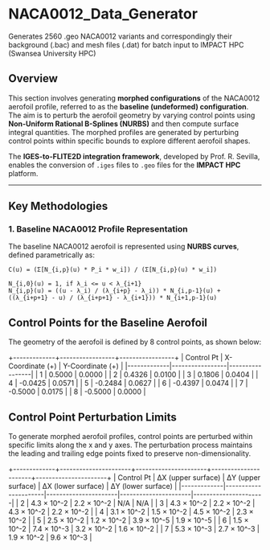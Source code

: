 # NACA0012_Data_Generator
Generates 2560 .geo NACA0012 variants and correspondingly their background (.bac) and mesh files (.dat) for batch input to IMPACT HPC (Swansea University HPC)

## **Overview**
This section involves generating **morphed configurations** of the NACA0012 aerofoil profile, referred to as the **baseline (undeformed) configuration**. The aim is to perturb the aerofoil geometry by varying control points using **Non-Uniform Rational B-Splines (NURBS)** and then compute surface integral quantities. The morphed profiles are generated by perturbing control points within specific bounds to explore different aerofoil shapes.

The **IGES-to-FLITE2D integration framework**, developed by Prof. R. Sevilla, enables the conversion of `.iges` files to `.geo` files for the **IMPACT HPC** platform.

---

## **Key Methodologies**

### **1. Baseline NACA0012 Profile Representation**
The baseline NACA0012 aerofoil is represented using **NURBS curves**, defined parametrically as:
```plaintext
C(u) = (Σ[N_{i,p}(u) * P_i * w_i]) / (Σ[N_{i,p}(u) * w_i])
```

```
N_{i,0}(u) = 1, if λ_i <= u < λ_{i+1}
N_{i,p}(u) = ((u - λ_i) / (λ_{i+p} - λ_i)) * N_{i,p-1}(u) + ((λ_{i+p+1} - u) / (λ_{i+p+1} - λ_{i+1})) * N_{i+1,p-1}(u)
```

## Control Points for the Baseline Aerofoil
The geometry of the aerofoil is defined by 8 control points, as shown below:

+-------------+-----------------+-----------------+
| Control Pt  | X-Coordinate (+) | Y-Coordinate (+) |
|-------------|-----------------|-----------------|
| 1           | 0.5000           | 0.0000          |
| 2           | 0.4326           | 0.0100          |
| 3           | 0.1806           | 0.0404          |
| 4           | -0.0425          | 0.0571          |
| 5           | -0.2484          | 0.0627          |
| 6           | -0.4397          | 0.0474          |
| 7           | -0.5000          | 0.0175          |
| 8           | -0.5000          | 0.0000          |

## Control Point Perturbation Limits
To generate morphed aerofoil profiles, control points are perturbed within specific limits along the x and y axes. The perturbation process maintains the leading and trailing edge points fixed to preserve non-dimensionality.

+-------------+----------------------+----------------------+----------------------+----------------------+
| Control Pt  | ΔX (upper surface)    | ΔY (upper surface)   | ΔX (lower surface)   | ΔY (lower surface)   |
|-------------|----------------------|----------------------|----------------------|----------------------|
| 2           | 4.3 × 10^-2           | 2.2 × 10^-2           | N/A                  | N/A                  |
| 3           | 4.3 × 10^-2           | 2.2 × 10^-2           | 4.3 × 10^-2          | 2.2 × 10^-2          |
| 4           | 3.1 × 10^-2           | 1.5 × 10^-2           | 4.5 × 10^-2          | 2.3 × 10^-2          |
| 5           | 2.5 × 10^-2           | 1.2 × 10^-2           | 3.9 × 10^-5          | 1.9 × 10^-5          |
| 6           | 1.5 × 10^-2           | 7.4 × 10^-3           | 3.2 × 10^-2          | 1.6 × 10^-2          |
| 7           | 5.3 × 10^-3           | 2.7 × 10^-3           | 1.9 × 10^-2          | 9.6 × 10^-3          |

